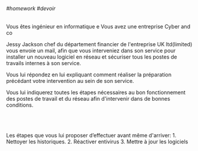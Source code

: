 ###### #homework #devoir

Vous êtes ingénieur en informatique e
Vous avez une entreprise Cyber and co

Jessy Jackson chef du département
financier de l'entreprise UK ltd(limited)
vous envoie un mail,
afin que vous interveniez dans son service
pour installer un nouveau logiciel en réseau
et sécuriser tous les postes de travails
internes à son service.

Vous lui répondez en lui
expliquant comment réaliser la préparation précédant votre intervention au sein de son service.

Vous lui indiquerez toutes les étapes nécessaires au bon fonctionnement des postes de travail et du réseau afin d'intervenir dans de bonnes conditions.


<br>
<br>
<br>
Les étapes que vous lui proposer d’effectuer avant même d'arriver:
1. Nettoyer les historiques.
2. Réactiver entivirus
3. Mettre à jour les logiciels